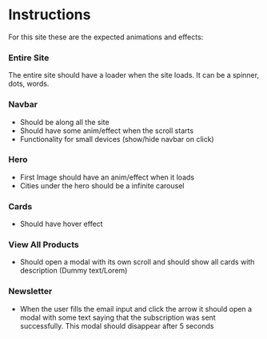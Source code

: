# Instructions

For this site these are the expected animations and effects:

### Entire Site

The entire site should have a loader when the site loads.
It can be a spinner, dots, words.

### Navbar

- Should be along all the site
- Should have some anim/effect when the scroll starts
- Functionality for small devices (show/hide navbar on click)

### Hero

- First Image should have an anim/effect when it loads
- Cities under the hero should be a infinite carousel

### Cards

- Should have hover effect

### View All Products

- Should open a modal with its own scroll and should show all cards with description (Dummy text/Lorem)

### Newsletter

- When the user fills the email input and click the arrow it should open a modal with some text saying that the subscription was sent successfully. This modal should disappear after 5 seconds
